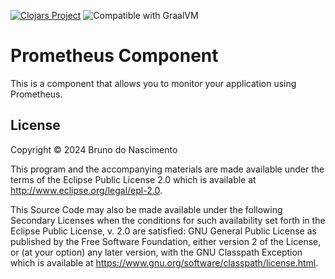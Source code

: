 [![Clojars Project](https://img.shields.io/clojars/v/net.clojars.macielti/prometheus-component.svg)](https://clojars.org/net.clojars.macielti/prometheus-component)
![Compatible with GraalVM](https://img.shields.io/badge/compatible_with-GraalVM-green)

# Prometheus Component

This is a component that allows you to monitor your application using Prometheus.

## License

Copyright © 2024 Bruno do Nascimento

This program and the accompanying materials are made available under the
terms of the Eclipse Public License 2.0 which is available at
http://www.eclipse.org/legal/epl-2.0.

This Source Code may also be made available under the following Secondary
Licenses when the conditions for such availability set forth in the Eclipse
Public License, v. 2.0 are satisfied: GNU General Public License as published by
the Free Software Foundation, either version 2 of the License, or (at your
option) any later version, with the GNU Classpath Exception which is available
at https://www.gnu.org/software/classpath/license.html.
